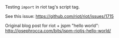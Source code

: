 Testing `import` in riot tag's script tag.

See this issue: https://github.com/riot/riot/issues/1715


Original blog post for riot + jspm "hello world":
http://josephrocca.com/bits/jspm-riotjs-hello-world/
